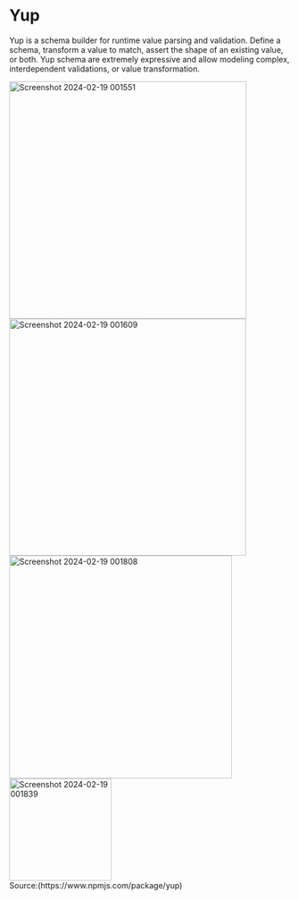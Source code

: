 <h1>Yup</h1>
<p>Yup is a schema builder for runtime value parsing and validation. Define a schema, transform a value to match, assert the shape of an existing value, or both. Yup schema are extremely expressive and allow modeling complex, interdependent validations, or value transformation.</p>


<img width="425" alt="Screenshot 2024-02-19 001551" src="https://github.com/1234bhaskar/FormValidation/assets/104014529/4fcf595d-6b0a-4cb3-933c-ed570f69f358">
<img width="424" alt="Screenshot 2024-02-19 001609" src="https://github.com/1234bhaskar/FormValidation/assets/104014529/8ec41c9d-91df-4171-8730-374d488ca500">
<img width="399" alt="Screenshot 2024-02-19 001808" src="https://github.com/1234bhaskar/FormValidation/assets/104014529/1aabb08b-c33c-4f82-a36c-b840b7d3be82">
<img width="183" alt="Screenshot 2024-02-19 001839" src="https://github.com/1234bhaskar/FormValidation/assets/104014529/db0de487-fb78-4cc8-a356-2c57e398e3de">
<br/>
Source:(https://www.npmjs.com/package/yup)
